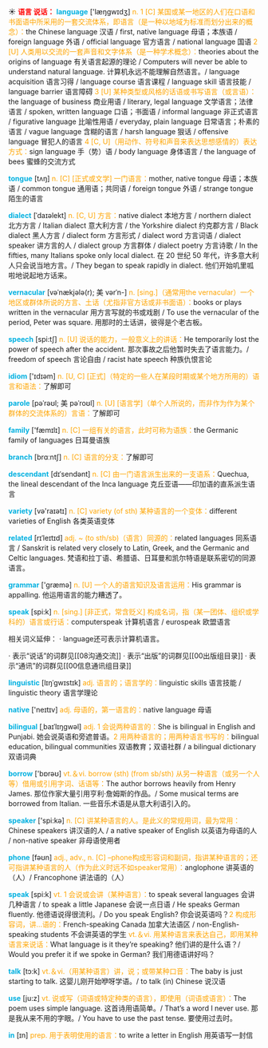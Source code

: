☀ <font color="red">**语言 说话：**</font>
<font color="sky blue">**language**</font> ['læŋɡwɪdӡ] 
<font color="orange">n. 1 [C] 某国或某一地区的人们在口语和书面语中所采用的一套交流体系，即语言（是一种以地域为标准而划分出来的概念）：</font>the Chinese language 汉语 / first, native language 母语；本族语 / foreign language 外语 / official language 官方语言 / national language 国语 <font color="orange">2 [U] 人类用以交流的一套声音和文字体系（是一种学术概念）：</font>theories about the origins of language 有关语言起源的理论 / Computers will never be able to understand natural language. 计算机永远不能理解自然语言。/ language acquisition 语言习得 / language course 语言课程 / language skill 语言技能 / language barrier 语言障碍 <font color="orange">3 [U] 某种类型或风格的话语或书写语言（或言语）：</font>the language of business 商业用语 / literary, legal language 文学语言；法律语言 / spoken, written language 口语；书面语 / informal language 非正式语言 / figurative language 比喻性用语 / everyday, plain language 日常语言；朴素的语言 / vague language 含糊的语言 / harsh language 狠话 / offensive language 冒犯人的语言 <font color="orange">4 [C, U]（用动作、符号和声音来表达思想感情的）表达方式：</font>sign language 手（势）语 / body language 身体语言 / the language of bees 蜜蜂的交流方式

<font color="sky blue">**tongue**</font> [tʌŋ] 
<font color="orange">n. [C] [正式或文学] 一门语言：</font>mother, native tongue 母语；本族语 / common tongue 通用语；共同语 / foreign tongue 外语 / strange tongue 陌生的语言
           
<font color="sky blue">**dialect**</font> [ˈdaɪəlekt]
<font color="orange">n. [C, U] 方言：</font>native dialect 本地方言 / northern dialect 北方方言 / Italian dialect 意大利方言 / the Yorkshire dialect 约克郡方言 / Black dialect 黑人方言 / dialect form 方言形式 / dialect word 方言词语 / dialect speaker 讲方言的人 / dialect group 方言群体 / dialect poetry 方言诗歌 / In the fifties, many Italians spoke only local dialect. 在 20 世纪 50 年代，许多意大利人只会说当地方言。/ They began to speak rapidly in dialect. 他们开始叽里呱啦地说起地方话来。
           
<font color="sky blue">**vernacular**</font> [vəˈnækjələ(r); 美 vərˈn-]
<font color="orange">n. [sing.]（通常用the vernacular）一个地区或群体所说的方言、土话（尤指非官方话或非书面语）：</font>books or plays written in the vernacular 用方言写就的书或戏剧 / To use the vernacular of the period, Peter was square. 用那时的土话讲，彼得是个老古板。

<font color="sky blue">**speech**</font> [spi:tʃ] 
<font color="orange">n. [U] 说话的能力，一般意义上的讲话：</font>He temporarily lost the power of speech after the accident. 那次事故之后他暂时失去了语言能力。/ freedom of speech 言论自由 / racist hate speech 种族仇恨言论

<font color="sky blue">**idiom**</font> ['ɪdɪəm] 
<font color="orange">n. [U, C] [正式]（特定的一些人在某段时期或某个地方所用的）语言和语法：</font>了解即可
           
<font color="sky blue">**parole**</font> [pəˈrəʊl; 美 pəˈroʊl]
<font color="orange">n. [U] [语言学]（单个人所说的，而非作为作为某个群体的交流体系的）言语：</font>了解即可

<font color="sky blue">**family**</font> ['fæmɪlɪ] 
<font color="orange">n. [C] 一组有关的语言，此时可称为语族：</font>the Germanic family of languages 日耳曼语族

<font color="sky blue">**branch**</font> [brɑːntʃ] 
<font color="orange">n. [C] 语言的分支：</font>了解即可
           
<font color="sky blue">**descendant**</font> [dɪˈsendənt]
<font color="orange">n. [C] 由一门语言派生出来的一支语系：</font>Quechua, the lineal descendant of the Inca language 克丘亚语——印加语的直系派生语言

<font color="sky blue">**variety**</font> [və'raɪətɪ] 
<font color="orange">n. [C] variety (of sth) 某种语言的一个变体：</font>different varieties of English 各类英语变体
           
<font color="sky blue">**related**</font> [rɪˈleɪtɪd]
<font color="orange">adj. ~ (to sth/sb)（语言）同源的：</font>related languages 同系语言 / Sanskrit is related very closely to Latin, Greek, and the Germanic and Celtic languages. 梵语和拉丁语、希腊语、日耳曼和凯尔特语是联系密切的同源语言。

<font color="sky blue">**grammar**</font> ['ɡræmə] 
<font color="orange">n. [U] 一个人的语言知识及语言运用：</font>His grammar is appalling. 他运用语言的能力糟透了。

<font color="sky blue">**speak**</font> [spi:k] 
<font color="orange">n. [sing.] [非正式，常含贬义] 构成名词，指（某一团体、组织或学科的）语言或行话：</font>computerspeak 计算机语言 / eurospeak 欧盟语言

相关词义延伸：
· language还可表示计算机语言。

· 表示“说话”的词群见[[08沟通交流]]
· 表示“出版”的词群见[[00出版组目录]]
· 表示“通讯”的词群见[[00信息通讯组目录]]

<font color="sky blue">**linguistic**</font> [lɪŋˈgwɪstɪk]
<font color="orange">adj. 语言的；语言学的：</font>linguistic skills 语言技能 / linguistic theory 语言学理论

<font color="sky blue">**native**</font> ['neɪtɪv] 
<font color="orange">adj. 母语的，第一语言的：</font>native language 母语
                      
<font color="sky blue">**bilingual**</font> [ˌbaɪˈlɪŋgwəl]
<font color="orange">adj. 1 会说两种语言的：</font>She is bilingual in English and Punjabi. 她会说英语和旁遮普语。<font color="orange">2 用两种语言的；用两种语言书写的：</font>bilingual education, bilingual communities 双语教育；双语社群 / a bilingual dictionary 双语词典

<font color="sky blue">**borrow**</font> ['bɒrəʊ] 
<font color="orange">vt.＆vi. borrow (sth) (from sb/sth) 从另一种语言（或另一个人等）借用或引用字词、话语等：</font>The author borrows heavily from Henry James. 那位作家大量引用亨利·詹姆斯的作品。/ Some musical terms are borrowed from Italian. 一些音乐术语是从意大利语引入的。

<font color="sky blue">**speaker**</font> ['spi:kə] 
<font color="orange">n. [C] 讲某种语言的人。是此义的常规用词，最为常用：</font>Chinese speakers 讲汉语的人 / a native speaker of English 以英语为母语的人 / non-native speaker 非母语使用者

<font color="sky blue">**phone**</font> [fəʊn] 
<font color="orange">adj., adv., n. [C] –phone构成形容词和副词，指讲某种语言的；还可指讲某种语言的人（作为此义时远不如speaker常用）：</font>anglophone 讲英语的（人）/ Francophone 讲法语的（人）

<font color="sky blue">**speak**</font> [spi:k] 
<font color="orange">vt. 1 会说或会讲（某种语言）：</font>to speak several languages 会讲几种语言 / to speak a little Japanese 会说一点日语 / He speaks German fluently. 他德语说得很流利。/ Do you speak English? 你会说英语吗？<font color="orange">2 构成形容词，讲…语的：</font>French-speaking Canada 加拿大法语区 / non-English-speaking students 不会讲英语的学生 <font color="orange">vt.＆vi. 用某种语言来表达自己，即用某种语言来说话：</font>What language is it they’re speaking? 他们讲的是什么语？/ Would you prefer it if we spoke in German? 我们用德语讲好吗？

<font color="sky blue">**talk**</font> [tɔ:k] 
<font color="orange">vt.＆vi.（用某种语言）讲，说；或带某种口音：</font>The baby is just starting to talk. 这婴儿刚开始咿呀学语。/ to talk (in) Chinese 说汉语

<font color="sky blue">**use**</font> [ju:z] 
<font color="orange">vt. 说或写（词语或特定种类的语言），即使用（词语或语言）：</font>The poem uses simple language. 这首诗用语简单。/ That’s a word I never use. 那是我从来不用的字眼。/ You have to use the past tense. 要使用过去时。

<font color="sky blue">**in**</font> [ɪn] 
<font color="orange">prep. 用于表明使用的语言：</font>to write a letter in English 用英语写一封信

